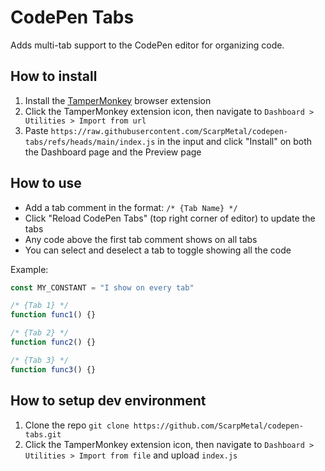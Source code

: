 # CodePen Tabs
Adds multi-tab support to the CodePen editor for organizing code.

## How to install
1. Install the [TamperMonkey](https://www.tampermonkey.net/#download) browser extension
2. Click the TamperMonkey extension icon, then navigate to `Dashboard > Utilities > Import from url`
3. Paste `https://raw.githubusercontent.com/ScarpMetal/codepen-tabs/refs/heads/main/index.js` in the input and click "Install" on both the Dashboard page and the Preview page

## How to use
* Add a tab comment in the format: `/* {Tab Name} */`
* Click "Reload CodePen Tabs" (top right corner of editor) to update the tabs
* Any code above the first tab comment shows on all tabs
* You can select and deselect a tab to toggle showing all the code

Example:
```javascript
const MY_CONSTANT = "I show on every tab"

/* {Tab 1} */
function func1() {}

/* {Tab 2} */
function func2() {}

/* {Tab 3} */
function func3() {}
```

## How to setup dev environment
1. Clone the repo `git clone https://github.com/ScarpMetal/codepen-tabs.git`
2. Click the TamperMonkey extension icon, then navigate to `Dashboard > Utilities > Import from file` and upload `index.js`